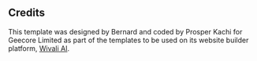 Credits
-------
This template was designed by Bernard and coded by Prosper Kachi for Geecore Limited as part of the templates to be used on its website builder platform, [Wivali AI](https://www.wivali.ai/).
